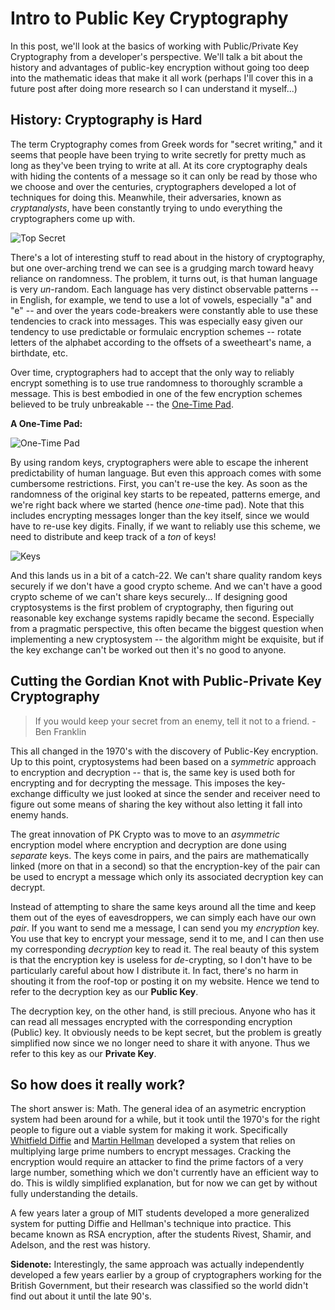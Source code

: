 # Intro to Public Key Cryptography

In this post, we'll look at the basics of working with Public/Private Key Cryptography from a developer's perspective. We'll talk a bit about the history and advantages of public-key encryption without going too deep into the mathematic ideas that make it all work (perhaps I'll cover this in a future post after doing more research so I can understand it myself...)

## History: Cryptography is Hard

The term Cryptography comes from Greek words for "secret writing," and it seems that people have been trying to write secretly for pretty much as long as they've been trying to write at all. At its core cryptography deals with hiding the contents of a message so it can only be read by those who we choose and over the centuries, cryptographers developed a lot of techniques for doing this. Meanwhile, their adversaries, known as _cryptanalysts_, have been constantly trying to undo everything the cryptographers come up with.

![Top Secret][spy-vs-spy]

There's a lot of interesting stuff to read about in the history of cryptography, but one over-arching trend we can see is a grudging march toward heavy reliance on randomness. The problem, it turns out, is that human language is very _un_-random. Each language has very distinct observable patterns -- in English, for example, we tend to use a lot of vowels, especially "a" and "e" -- and over the years code-breakers were constantly able to use these tendencies to crack into messages. This was especially easy given our tendency to use predictable or formulaic encryption schemes -- rotate letters of the alphabet according to the offsets of a sweetheart's name, a birthdate, etc.

Over time, cryptographers had to accept that the only way to reliably encrypt something is to use true randomness to thoroughly scramble a message. This is best embodied in one of the few encryption schemes believed to be truly unbreakable -- the [One-Time Pad][otp].

__A One-Time Pad:__

![One-Time Pad][otp]

By using random keys, cryptographers were able to escape the inherent predictability of human language. But even this approach comes with some cumbersome restrictions. First, you can't re-use the key. As soon as the randomness of the original key starts to be repeated, patterns emerge, and we're right back where we started (hence _one_-time pad). Note that this includes encrypting messages longer than the key itself, since we would have to re-use key digits. Finally, if we want to reliably use this scheme, we need to distribute and keep track of a *ton* of keys!

![Keys][keys]

And this lands us in a bit of a catch-22. We can't share quality random keys securely if we don't have a good crypto scheme. And we can't have a good crypto scheme of we can't share keys securely... If designing good cryptosystems is the first problem of cryptography, then figuring out reasonable key exchange systems rapidly became the second. Especially from a pragmatic perspective, this often became the biggest question when implementing a new cryptosystem -- the algorithm might be exquisite, but if the key exchange can't be worked out then it's no good to anyone.

## Cutting the Gordian Knot with Public-Private Key Cryptography

> If you would keep your secret from an enemy,
> tell it not to a friend. - Ben Franklin

This all changed in the 1970's with the discovery of Public-Key encryption. Up to this point, cryptosystems had been based on a _symmetric_ approach to encryption and decryption -- that is, the same key is used both for encrypting and for decrypting the message. This imposes the key-exchange difficulty we just looked at since the sender and receiver need to figure out some means of sharing the key without also letting it fall into enemy hands.

The great innovation of PK Crypto was to move to an _asymmetric_ encryption model where encryption and decryption are done using _separate_ keys. The keys come in pairs, and the pairs are mathematically linked (more on that in a second) so that the encryption-key of the pair can be used to encrypt a message which only its associated decryption key can decrypt.

Instead of attempting to share the same keys around all the time and keep them out of the eyes of eavesdroppers, we can simply each have our own _pair_. If you want to send me a message, I can send you my _encryption_ key. You use that key to encrypt your message, send it to me, and I can then use my corresponding _decryption_ key to read it. The real beauty of this system is that the encryption key is useless for _de_-crypting, so I don't have to be particularly careful about how I distribute it. In fact, there's no harm in shouting it from the roof-top or posting it on my website. Hence we tend to refer to the decryption key as our **Public Key**.

The decryption key, on the other hand, is still precious. Anyone who has it can read all messages encrypted with the corresponding encryption (Public) key. It obviously needs to be kept secret, but the problem is greatly simplified now since we no longer need to share it with anyone. Thus we refer to this key as our **Private Key**.

## So how does it really work?

The short answer is: Math. The general idea of an asymetric encryption system had been around for a while, but it took until the 1970's for the right people to figure out a viable system for making it work. Specifically [Whitfield Diffie](https://en.wikipedia.org/wiki/Whitfield_Diffie) and [Martin Hellman](https://en.wikipedia.org/wiki/Martin_Hellman) developed a system that relies on multiplying large prime numbers to encrypt messages. Cracking the encryption would require an attacker to find the prime factors of a very large number, something which we don't currently have an efficient way to do. This is wildly simplified explanation, but for now we can get by without fully understanding the details.

A few years later a group of MIT students developed a more generalized system for putting Diffie and Hellman's technique into practice. This became known as RSA encryption, after the students Rivest, Shamir, and Adelson, and the rest was history.

__Sidenote:__ Interestingly, the same approach was actually independently developed a few years earlier by a group of cryptographers working for the British Government, but their research was classified so the world didn't find out about it until the late 90's.

<!-- ![NSA](https://upload.wikimedia.org/wikipedia/commons/8/84/National_Security_Agency_headquarters,_Fort_Meade,_Maryland.jpg) -->

[spy-vs-spy]: http://www.codeproject.com/KB/vista-security/ECDH/spy-vs-spy.gif
[otp]: https://en.wikipedia.org/wiki/One-time_pad
[one-time-pad-example]: http://association-sas.chez-alice.fr/OneTimePadFrench.JPG
[keys]: http://www.gubatron.com/blog/wp-content/uploads/2013/05/Screen-Shot-2013-05-30-at-8.45.12-AM.png

